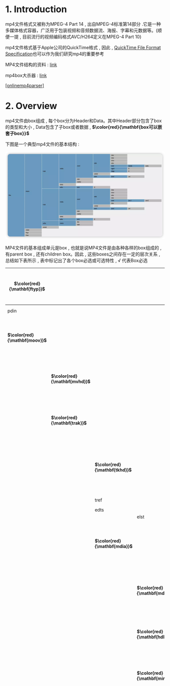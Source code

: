 # 1. Introduction

mp4⽂件格式⼜被称为MPEG-4 Part 14 , 出⾃MPEG-4标准第14部分 .它是⼀种多媒体格式容器，⼴泛⽤于包装视频和⾳频数据流、海报、字幕和元数据等。(顺便⼀提 , ⽬前流⾏的视频编码格式AVC/H264定义在MPEG-4 Part 10)

mp4⽂件格式基于Apple公司的QuickTime格式 , 因此 , [QuickTime File Format Specification](https://developer.apple.com/documentation/quicktime-file-format#//apple_ref/doc/uid/TP40000939-CH202-TPXREF101)也可以作为我们研究mp4的重要参考

MP4⽂件结构的资料 : [link]() 

mp4box⼤杀器 : [link](https://gpac.github.io/mp4box.js/test/filereader.html)

[[onlinemp4parser]](https://www.onlinemp4parser.com/)

# 2. Overview

mp4⽂件由box组成 , 每个box分为Header和Data。其中Header部分包含了box的类型和⼤⼩ , Data包含了⼦box或者数据 , **$\color{red}{\mathbf{box可以嵌套⼦box}}$**

下图是⼀个典型mp4⽂件的基本结构 : 

<img src="./assets/image-20240309203113502.png" alt="image-20240309203113502" />  

MP4⽂件的基本组成单元是box , 也就是说MP4⽂件是由各种各样的box组成的 , 有parent box , 还有children box。因此 , 这些boxes之间存在⼀定的层次关系 , 总结如下表所示 , 表中标记出了各个box必选或可选特性 , √ 代表Box必选

| **$\color{red}{\mathbf{ftyp}}$** |                                  |                                  |                                  |                                  |                                      | √    | $\color{red}{\mathbf{file\ type and\ compatibility}}$<br />$\color{red}{\mathbf{⽂件类型和兼容性}}$ |
| -------------------------------- | -------------------------------- | -------------------------------- | -------------------------------- | -------------------------------- | ------------------------------------ | ---- | :----------------------------------------------------------- |
| pdin                             |                                  |                                  |                                  |                                  |                                      |      | progressive download information                             |
| **$\color{red}{\mathbf{moov}}$** |                                  |                                  |                                  |                                  |                                      | √    | $\color{red}{\mathbf{container\ for\ all\ the\ metadata}}$<br/>$\color{red}{\mathbf{所有元数据的容器}}$ |
|                                  | **$\color{red}{\mathbf{mvhd}}$** |                                  |                                  |                                  |                                      | √    | $\color{red}{\mathbf{movie\ header,\ overall\ declarations}}$<br/>$\color{red}{\mathbf{电影头\ ,\ 整体声明}}$ |
|                                  | **$\color{red}{\mathbf{trak}}$** |                                  |                                  |                                  |                                      | √    | $\color{red}{\mathbf{container\ for\ an\ individual\ track\ or\ stream}}$<br/>$\color{red}{\mathbf{单个轨或流的容器}}$ |
|                                  |                                  | **$\color{red}{\mathbf{tkhd}}$** |                                  |                                  |                                      | √    | $\color{red}{\mathbf{track\ header,\ overall\ information\ about\ the track}}$<br />$\color{red}{\mathbf{轨的头部\ ,\ 关于该轨的概括信息\ ,\ ⽐如视频宽⾼}}$ |
|                                  |                                  | tref                             |                                  |                                  |                                      | √    | track reference container                                    |
|                                  |                                  | edts                             |                                  |                                  |                                      | √    | edit list container                                          |
|                                  |                                  |                                  | elst                             |                                  |                                      | √    | an edit list                                                 |
|                                  |                                  | **$\color{red}{\mathbf{mdia}}$** |                                  |                                  |                                      | √    | $\color{red}{\mathbf{container\ for\ the\ media\ information\ in\ a\ track}}$<br/>$\color{red}{\mathbf{轨媒体信息的容器}}$ |
|                                  |                                  |                                  | **$\color{red}{\mathbf{mdhd}}$** |                                  |                                      | √    | **$\color{red}{\mathbf{media\ header,\ overall\ information\ about\ the\ media}}$**<br/>$\color{red}{\mathbf{媒体头\ ,\ 关于媒体的总体信息}}$ |
|                                  |                                  |                                  | **$\color{red}{\mathbf{hdlr}}$** |                                  |                                      | √    | $\color{red}{\mathbf{handler,\ declares\ the\ media\ (handler)\ type}}$<br />$\color{red}{\mathbf{媒体的播放过程信息}}$ |
|                                  |                                  |                                  | **$\color{red}{\mathbf{minf}}$** |                                  |                                      | √    | $\color{red}{\mathbf{media\ information\ container}}$<br/>$\color{red}{\mathbf{媒体信息容器}}$ |
|                                  |                                  |                                  |                                  | vmhd                             |                                      |      | video media header, overall information<br/>(video track only) |
|                                  |                                  |                                  |                                  | smhd                             |                                      |      | sound media header, overall information<br/>(sound track only) |
|                                  |                                  |                                  |                                  | hmhd                             |                                      |      | hint media header, overall information<br/>(hint track only) |
|                                  |                                  |                                  |                                  | nmhd                             |                                      |      | Null media header, overall information<br/>(some tracks only) |
|                                  |                                  |                                  |                                  | **$\color{red}{\mathbf{dinf}}$** |                                      | √    | $\color{red}{\mathbf{data\ information\ box,\ container}}$<br/>$\color{red}{\mathbf{数据信息box\ ,\ 容器}}$ |
|                                  |                                  |                                  |                                  |                                  | **$\color{red}{\mathbf{dref}}$**     | √    | $\color{red}{\mathbf{data\ reference\ box,\ declares\ source(s)\ of\ media\ data\ in\ track}}$<br/>$\color{red}{\mathbf{如何定位媒体信息}}$ |
|                                  |                                  |                                  |                                  | **$\color{red}{\mathbf{stbl}}$** |                                      | √    | $\color{red}{\mathbf{sample\ table\ box,\ container\ for\ the\ time\ /\ space\ map}}$<br/>$\color{red}{\mathbf{包含了track中的sample的所有时间和位置信息\ ,\ 以及sample的编解码等信息。}}$<br />$\color{red}{\mathbf{利⽤这个表可以解析sample的时序、类型、⼤⼩以及在各⾃存储容器中的位置}}$ |
|                                  |                                  |                                  |                                  |                                  | **$\color{red}{\mathbf{stsd}}$**     | √    | $\color{red}{\mathbf{sample\ descriptions\ (codec\ types\ ,\ initialization\ etc.)}}$<br/>$\color{red}{\mathbf{如果是视频\ ,\ 包含:\ 编码类型、宽⾼、长度等信息;}}$<br/>$\color{red}{\mathbf{如果是⾳频\ ,\ 包含:\ 声道、采样率等信息}}$ |
|                                  |                                  |                                  |                                  |                                  | **$\color{red}{\mathbf{stts}}$**     | √    | **$\color{red}{\mathbf{(decoding)\ time-to-sample}}$**<br/>**$\color{red}{\mathbf{描述了sample时序的映射⽅法 , 我们可以通过它找到任何时间的sample}}$** |
|                                  |                                  |                                  |                                  |                                  | ctts                                 |      | (composition) time to sample                                 |
|                                  |                                  |                                  |                                  |                                  | **$\color{red}{\mathbf{stsc}}$**     | √    | $\color{red}{\mathbf{sample-to-chunk,\ partial\ data-offset\ information}}$<br/>$\color{red}{\mathbf{⽤chunk组织sample可以⽅便优化数据获取 , }}$<br/>$\color{red}{\mathbf{⼀个chunk包含⼀个或多个sample}}$ |
|                                  |                                  |                                  |                                  |                                  | **$\color{SkyBlue}{\mathbf{stsz}}$** |      | **$\color{SkyBlue}{\mathbf{sample\ sizes\ (framing)}}$**<br/>**$\color{SkyBlue}{\mathbf{每个sample的⼤⼩}}$**<br/>$\color{SkyBlue}{\mathbf{虽然这⾥没有打勾 , 但对于mp4还是⾮常必要的}}$ |
|                                  |                                  |                                  |                                  |                                  | stz2                                 |      | compact sample sizes (framing)                               |
|                                  |                                  |                                  |                                  |                                  | **$\color{red}{\mathbf{stco}}$**     | √    | $\color{red}{\mathbf{chunk\ offset\ partial\ data-offset\ information}}$<br/>$\color{red}{\mathbf{定义了每个chunk在媒体流中的偏移位置}}$ |
|                                  |                                  |                                  |                                  |                                  | co6                                  |      | 64-bit chunk offset                                          |
|                                  |                                  |                                  |                                  |                                  | 4                                    |      |                                                              |
|                                  |                                  |                                  |                                  |                                  | **$\color{SkyBlue}{\mathbf{stss}}$** |      | $\color{SkyBlue}{\mathbf{sync\ sample\ table\ (random\ access points)}}$<br/>$\color{SkyBlue}{\mathbf{⽤于确定media中的关键帧}}$ |
|                                  |                                  |                                  |                                  |                                  | stsh                                 |      | shadow sync sample table                                     |
|                                  |                                  |                                  |                                  |                                  | padb                                 |      | sample padding bits                                          |
|                                  |                                  |                                  |                                  |                                  | stdp                                 |      | sample degradation priority                                  |
|                                  |                                  |                                  |                                  |                                  | sdtp                                 |      | independent and disposable samples                           |
|                                  |                                  |                                  |                                  |                                  | sbgp                                 |      | sample-to-group                                              |
|                                  |                                  |                                  |                                  |                                  | sgpd                                 |      | sample group description                                     |
|                                  |                                  |                                  |                                  |                                  | subs                                 |      | sub-sample information                                       |
|                                  | mvex                             |                                  |                                  |                                  |                                      |      | movie extends box                                            |
|                                  |                                  | mehd                             |                                  |                                  |                                      |      | movie extends header box                                     |
|                                  |                                  | trex                             |                                  |                                  |                                      | √    | track extends defaults                                       |
|                                  | ipmc                             |                                  |                                  |                                  |                                      |      | IPMP Control Box                                             |
| moof                             |                                  |                                  |                                  |                                  |                                      |      | movie fragment                                               |
|                                  | mfhd                             |                                  |                                  |                                  |                                      | √    | movie fragment header                                        |
|                                  | traf                             |                                  |                                  |                                  |                                      |      | track fragment                                               |
|                                  |                                  | tfhd                             |                                  |                                  |                                      | √    | track fragment header                                        |
|                                  |                                  | trun                             |                                  |                                  |                                      |      | track fragment run                                           |
|                                  |                                  | sdtp                             |                                  |                                  |                                      |      | independent and disposable samples                           |
|                                  |                                  | sbgp                             |                                  |                                  |                                      |      | sample-to-group                                              |
|                                  |                                  | subs                             |                                  |                                  |                                      |      | sub-sample information                                       |
| mfra                             |                                  |                                  |                                  |                                  |                                      |      | movie fragment random access                                 |
|                                  | tfra                             |                                  |                                  |                                  |                                      |      | track fragment random access                                 |
|                                  | mfro                             |                                  |                                  |                                  |                                      | √    | movie fragment random access offset                          |
| mdat                             |                                  |                                  |                                  |                                  |                                      |      | media data container                                         |
| free                             |                                  |                                  |                                  |                                  |                                      |      | free space                                                   |
| skip                             |                                  |                                  |                                  |                                  |                                      |      | free space                                                   |
|                                  | udta                             |                                  |                                  |                                  |                                      |      | user-data                                                    |
|                                  |                                  | cprt                             |                                  |                                  |                                      |      | copyright etc                                                |
| meta                             |                                  |                                  |                                  |                                  |                                      |      | metadata                                                     |
|                                  | hdlr                             |                                  |                                  |                                  |                                      | √    | handler, declares the metadata (handler) type                |
|                                  | dinf                             |                                  |                                  |                                  |                                      |      | data information box, container                              |
|                                  |                                  | dref                             |                                  |                                  |                                      |      | data reference box, declares source(s) of metadata items     |
|                                  | ipmc                             |                                  |                                  |                                  |                                      |      | IPMP Control Box                                             |
|                                  | iloc                             |                                  |                                  |                                  |                                      |      | item location                                                |
|                                  | ipro                             |                                  |                                  |                                  |                                      |      | item protection                                              |
|                                  |                                  | sinf                             |                                  |                                  |                                      |      | protection scheme information box                            |
|                                  |                                  |                                  | frma                             |                                  |                                      |      | original format box                                          |
|                                  |                                  |                                  | imif                             |                                  |                                      |      | IPMP Information box                                         |
|                                  |                                  |                                  | schm                             |                                  |                                      |      | scheme type box                                              |
|                                  |                                  |                                  | schi                             |                                  |                                      |      | scheme information box                                       |
|                                  | iinf                             |                                  |                                  |                                  |                                      |      | item information                                             |
|                                  | xml                              |                                  |                                  |                                  |                                      |      | XML container                                                |
|                                  | bxml                             |                                  |                                  |                                  |                                      |      | binary XML container                                         |
|                                  | pitm                             |                                  |                                  |                                  |                                      |      | primary item reference                                       |
|                                  | fiin                             |                                  |                                  |                                  |                                      |      | file delivery item information                               |
|                                  |                                  | paen                             |                                  |                                  |                                      |      | partition entry                                              |
|                                  |                                  |                                  | fpar                             |                                  |                                      |      | file partition                                               |
|                                  |                                  |                                  | fecr                             |                                  |                                      |      | FEC reservoir                                                |
|                                  |                                  | segr                             |                                  |                                  |                                      |      | file delivery session group                                  |
|                                  |                                  | gitn                             |                                  |                                  |                                      |      | group id to name                                             |
|                                  |                                  | tsel                             |                                  |                                  |                                      |      | track selection                                              |
| meco                             |                                  |                                  |                                  |                                  |                                      |      | additional metadata container                                |
|                                  | mere                             |                                  |                                  |                                  |                                      |      | metabox relation                                             |

本⽂使⽤mediainfo和mp4box进⾏分析

图中看到mp4⽂件由⼏个主要组成部分 , 下⾯以📎 2_audio_track_5s.mp4⽂件为分析案例

## 2.1 ftyp

File Type Box , ⼀般在⽂件的开始位置 , 描述的⽂件的版本、兼容协议等

ftyp内容

> ```tex
> 000000 File Type (32 bytes)
> 000000  Header (8 bytes)
> 000000   Size:                                 32 (0x00000020)
> 000004   Name:                                 ftyp
> 000008  MajorBrand:                            isom
> 00000C  MajorBrandVersion:                     512 (0x00000200)
> 000010  CompatibleBrand:                       isom
> 000014  CompatibleBrand:                       iso2
> 000018  CompatibleBrand:                       avc1
> 00001C  CompatibleBrand:                       mp41
> ```

## 2.2 moov

Movie Box , 包含本⽂件中所有媒体数据的宏观描述信息以及每路媒体轨道的具体信息。⼀般位于放在⽂件末尾 , 但如果为了⽀持http边下载边播放则需要将moov提前。注意 , $\color{red}{\mathbf{当改变moov位置时,内部⼀些值需要重新计算}}$​

moov内容

> ```tex
> 14B2CE File header (10341 bytes)
> 14B2CE  Header (8 bytes)
> 14B2CE   Size:                                 10341 (0x00002865)
> 14B2D2   Name:                                 moov
> ```

moov里面的box才是我们主要分析的box  

<img src="assets/image-20240311093535367.png" alt="image-20240311093535367" />  

## 2.3 mdat

Media Data Box , 存放具体的媒体数据

> ```tex
> 000028 Data (1356454 bytes)
> 000028  Header (8 bytes)
> 000028   Size:                                 1356454 (0x0014B2A6)
> 00002C   Name:                                 mdat
> 000030  Data:                                  (1356446 bytes)
> ```

# 3. Moov Insider

mp4的媒体数据信息主要存放在Moov Box中 , 是我们需要分析的重点。moov的主要组成部分如下 : 

## 3.1 mvhd

Movie Header Box , 记录整个媒体⽂件的描述信息 , 如创建时间、修改时间、时间度量标尺、可播放时长等

例如 : 可以获取文件件信息如时长为 Duration: 5016 ms

mvhd内容

> ```tex
> 14B2D6  Movie header (108 bytes)
> 14B2D6   Header (8 bytes)
> 14B2D6    Size:                                108 (0x0000006C)
> 14B2DA    Name:                                mvhd
> 14B2DE   Version:                              0 (0x00)
> 14B2DF   Flags:                                0 (0x000000)
> 14B2E2   Creation time:                        0 (0x00000000) - 
> 14B2E6   Modification time:                    0 (0x00000000) - 
> 14B2EA   Time scale:                           1000 (0x000003E8) - 1000 Hz
> 14B2EE   Duration:                             5016 (0x00001398) - 5016 ms
> 14B2F2   Preferred rate:                       65536 (0x00010000) - 1.000
> 14B2F6   Preferred volume:                     256 (0x0100) - 1.000
> 14B2F8   Reserved:                             (10 bytes)
> 14B302   Matrix structure (36 bytes)
> 14B302    a (width scale):                     1.000
> 14B306    b (width rotate):                    0.000
> 14B30A    u (width angle):                     0.000
> 14B30E    c (height rotate):                   0.000
> 14B312    d (height scale):                    1.000
> 14B316    v (height angle):                    0.000
> 14B31A    x (position left):                   0.000
> 14B31E    y (position top):                    0.000
> 14B322    w (divider):                         1.000
> 14B326   Preview time:                         0 (0x00000000)
> 14B32A   Preview duration:                     0 (0x00000000)
> 14B32E   Poster time:                          0 (0x00000000)
> 14B332   Selection time:                       0 (0x00000000)
> 14B336   Selection duration:                   0 (0x00000000)
> 14B33A   Current time:                         0 (0x00000000)
> 14B33E   Next track ID:                        4 (0x00000004)
> ```

<img src="assets/image-20240311095951225.png" alt="image-20240311095951225" /> 

## 3.2 udta

User Data Box , 自定义数据

> ```tex
> 14DAD1  User Data (98 bytes)
> 14DAD1   Header (8 bytes)
> 14DAD1    Size:                                98 (0x00000062)
> 14DAD5    Name:                                udta
> ```

## 3.3 track

Track Box , 记录媒体流信息 , 文件中可以存在 **$\color{red}{\mathbf{⼀个或多个track}}$** , 它们之间是相互独立的  

<img src="assets/image-20240311101500562.png" alt="image-20240311101500562" /> 

本次的示例文件里面有3个track

每个track包含以下几个组成部分 : 

### 3.3.1 tkhd

Track Header Box , 包含关于媒体流的头信息。下图示例中 , 可以看到流信息如视频流宽度(width)1920 , 高度(height)800

1. 视频tkhd内容

> ```tex
> 14CEA6   Track Header - 3 (0x3) - 4875 (0x130B) ms (92 bytes)
> 14CEA6    Header (8 bytes)
> 14CEA6     Size:                               92 (0x0000005C)
> 14CEAA     Name:                               tkhd
> 14CEAE    Version:                             0 (0x00)
> 14CEAF    Flags:                               3 (0x000003)
> 14CEB2    Track Enabled:                       Yes
> 14CEB2    Track in Movie:                      Yes
> 14CEB2    Track in Preview:                    No
> 14CEB2    Track in Poster:                     No
> 14CEB2    Creation time:                       0 (0x00000000) - 
> 14CEB6    Modification time:                   0 (0x00000000) - 
> 14CEBA    Track ID:                            3 (0x00000003)
> 14CEBE    Reserved:                            0 (0x00000000)
> 14CEC2    Duration:                            4875 (0x0000130B) - 4875 (0x130B) ms
> 14CEC6    Reserved:                            0 (0x00000000)
> 14CECA    Reserved:                            0 (0x00000000)
> 14CECE    Layer:                               0 (0x0000)
> 14CED0    Alternate group:                     2 (0x0002)
> 14CED2    Volume:                              0 (0x0000) - 0.000
> 14CED4    Reserved:                            0 (0x0000)
> 14CED6    Matrix structure (36 bytes)
> 14CED6     a (width scale):                    1.000
> 14CEDA     b (width rotate):                   0.000
> 14CEDE     u (width angle):                    0.000
> 14CEE2     c (height rotate):                  0.000
> 14CEE6     d (height scale):                   1.000
> 14CEEA     v (height angle):                   0.000
> 14CEEE     x (position left):                  0.000
> 14CEF2     y (position top):                   0.000
> 14CEF6     w (divider):                        1.000
> 14CEFA    Track width:                         1920.000
> 14CEFE    Track height:                        800.000
> ```

<img src="assets/image-20240311110856586.png" alt="image-20240311110856586" /> 

2. 音频的tkhd , 则比如 duration、volume

> ```tex
> 14B34A   Track Header - 1 (0x1) - 5016 (0x1398) ms (92 bytes)
> 14B34A    Header (8 bytes)
> 14B34A     Size:                               92 (0x0000005C)
> 14B34E     Name:                               tkhd
> 14B352    Version:                             0 (0x00)
> 14B353    Flags:                               3 (0x000003)
> 14B356    Track Enabled:                       Yes
> 14B356    Track in Movie:                      Yes
> 14B356    Track in Preview:                    No
> 14B356    Track in Poster:                     No
> 14B356    Creation time:                       0 (0x00000000) - 
> 14B35A    Modification time:                   0 (0x00000000) - 
> 14B35E    Track ID:                            1 (0x00000001)
> 14B362    Reserved:                            0 (0x00000000)
> 14B366    Duration:                            5016 (0x00001398) - 5016 (0x1398) ms
> 14B36A    Reserved:                            0 (0x00000000)
> 14B36E    Reserved:                            0 (0x00000000)
> 14B372    Layer:                               0 (0x0000)
> 14B374    Alternate group:                     0 (0x0000)
> 14B376    Volume:                              256 (0x0100) - 1.000
> 14B378    Reserved:                            0 (0x0000)
> 14B37A    Matrix structure (36 bytes)
> 14B37A     a (width scale):                    1.000
> 14B37E     b (width rotate):                   0.000
> 14B382     u (width angle):                    0.000
> 14B386     c (height rotate):                  0.000
> 14B38A     d (height scale):                   1.000
> 14B38E     v (height angle):                   0.000
> 14B392     x (position left):                  0.000
> 14B396     y (position top):                   0.000
> 14B39A     w (divider):                        1.000
> 14B39E    Track width:                         0.000
> 14B3A2    Track height:                        0.000
> ```

<img src="assets/image-20240311111015163.png" alt="image-20240311111015163" /> 

### 3.3.2 mdia

Media Box , 这是⼀个包含track媒体数据信息的 container box , 子 box包括 : 

1. mdhd : Media Header Box , 存放视频流创建时间 , 长度等信息
2. hdlr : Handler Reference Box , 媒体的播放过程信息
3. minf : Media Information Box , 解释track媒体数据的handler-specific信息

minf 同样是个container box , 其内部需要关注的内容是stbl , 这也是moov中最复杂的部分。stbl包含了媒体流每⼀个sample在文件件中的offset , pts , duration等信息。想要播放⼀个mp4文件 , 必须根据stbl正确找到每个sample并送给解码器

mdia内容

> ```tex
> 14B3CA   Media (3184 bytes)
> 14B3CA    Header (8 bytes)
> 14B3CA     Size:                               3184 (0x00000C70)
> 14B3CE     Name:                               mdia
> ```

<img src="assets/image-20240311104906794.png" alt="image-20240311104906794" /> 

#### 3.3.2.1 mdhd 

Media Header Box , 存放视频流创建时间 , 长度等信息

视频的mdhd , Time scale , Duration等信息  

1. 视频mdhd内容

> ```tex
> 14CF3A    Media Header (32 bytes)
> 14CF3A     Header (8 bytes)
> 14CF3A      Size:                              32 (0x00000020)
> 14CF3E      Name:                              mdhd
> 14CF42     Version:                            0 (0x00)
> 14CF43     Flags:                              0 (0x000000)
> 14CF46     Creation time:                      0 (0x00000000) - 
> 14CF4A     Modification time:                  0 (0x00000000) - 
> 14CF4E     Time scale:                         90000 (0x00015F90)
> 14CF52     Duration:                           438750 (0x0006B1DE) - 4875 (0x130B) ms
> 14CF56     Language:                           21956 (0x55C4) - und
> 14CF58     Quality:                            0 (0x0000)
> ```

<img src="assets/image-20240311112415602.png" alt="image-20240311112415602" /> 

音频的mdhd , 也类似视频mdhd的信息 , 但要注意 **$\color{red}{\mathbf{Time\ scale}}$** , 我们在计算时间戳的时候都要使用该 **$\color{red}{\mathbf{Time\ scale\ ,\ 对应我们流里面的AVStream->time\\\_base}}$**

2. 音频mdhdn内容

> ```tex
> 14B3D2    Media Header (32 bytes)
> 14B3D2     Header (8 bytes)
> 14B3D2      Size:                              32 (0x00000020)
> 14B3D6      Name:                              mdhd
> 14B3DA     Version:                            0 (0x00)
> 14B3DB     Flags:                              0 (0x000000)
> 14B3DE     Creation time:                      0 (0x00000000) - 
> 14B3E2     Modification time:                  0 (0x00000000) - 
> 14B3E6     Time scale:                         44100 (0x0000AC44)
> 14B3EA     Duration:                           221184 (0x00036000) - 5015 (0x1397) ms
> 14B3EE     Language:                           21956 (0x55C4) - und
> 14B3F0     Quality:                            0 (0x0000)
> ```

<img src="assets/image-20240311112517657.png" alt="image-20240311112517657" /> 

#### 3.3.2.2 hdlr

Handler Reference Box , 媒体的播放过程信息

视频的hdlr , 重点 **$\color{red}{\mathbf{Component\ subtype\ :\ vide}}$**

> ```tex
> 14CF5A    Handler Reference (45 bytes)
> 14CF5A     Header (8 bytes)
> 14CF5A      Size:                              45 (0x0000002D)
> 14CF5E      Name:                              hdlr
> 14CF62     Version:                            0 (0x00)
> 14CF63     Flags:                              0 (0x000000)
> 14CF66     Component type:                     
> 14CF6A     Component subtype:                  vide
> 14CF6E     Component manufacturer:             
> 14CF72     Component flags:                    0 (0x00000000)
> 14CF76     Component flags mask:               0 (0x00000000)
> 14CF7A     Component name:                     VideoHandler
> ```

<img src="assets/image-20240311140100238.png" alt="image-20240311140100238" /> 

音频的hdlr ,   **$\color{red}{\mathbf{Component\ subtype\ :\ soun}}$**

如果我们多个音轨的时候 , Component name : 粤语

> ```tex
> 14B3F2    Handler Reference (39 bytes)
> 14B3F2     Header (8 bytes)
> 14B3F2      Size:                              39 (0x00000027)
> 14B3F6      Name:                              hdlr
> 14B3FA     Version:                            0 (0x00)
> 14B3FB     Flags:                              0 (0x000000)
> 14B3FE     Component type:                     
> 14B402     Component subtype:                  soun
> 14B406     Component manufacturer:             
> 14B40A     Component flags:                    0 (0x00000000)
> 14B40E     Component flags mask:               0 (0x00000000)
> 14B412     Component name:                     粤语
> ```

<img src="assets/image-20240311140619611.png" alt="image-20240311140619611" /> 

Component name : 国语

> ```tex
> 14C0EA    Handler Reference (39 bytes)
> 14C0EA     Header (8 bytes)
> 14C0EA      Size:                              39 (0x00000027)
> 14C0EE      Name:                              hdlr
> 14C0F2     Version:                            0 (0x00)
> 14C0F3     Flags:                              0 (0x000000)
> 14C0F6     Component type:                     
> 14C0FA     Component subtype:                  soun
> 14C0FE     Component manufacturer:             
> 14C102     Component flags:                    0 (0x00000000)
> 14C106     Component flags mask:               0 (0x00000000)
> 14C10A     Component name:                     国语
> ```

<img src="assets/image-20240311140648462.png" alt="image-20240311140648462" /> 

#### 3.3.2.3 minf

minf : Media Information Box , 解释track媒体数据的handler-specific信息。minf同样是个container box , 其内部需要关注的内容是stbl , 这也是moov中最复杂的部分。

stbl包含了媒体流每⼀个sample在文件中的offset , pts , duration等信息。想要播放⼀个mp4⽂件 , 必须根据stbl正确找到每个sample并送给解码器

而且需要注意的是 , minf⾥⾯的子容器 , 音频和视频轨是有区别的 , 比如视频轨 : **$\color{red}{\mathbf{vmhd}}$** , 音频轨则为 : **$\color{red}{\mathbf{smhd}}$**  

1. vmhd

> ```tex
> 14CF8F     Video Media Header (20 bytes)
> 14CF8F      Header (8 bytes)
> 14CF8F       Size:                             20 (0x00000014)
> 14CF93       Name:                             vmhd
> 14CF97      Version:                           0 (0x00)
> 14CF98      Flags:                             1 (0x000001)
> 14CF9B      Graphic mode:                      0 (0x0000)
> 14CF9D      Graphic mode color R:              0 (0x0000)
> 14CF9F      Graphic mode color G:              0 (0x0000)
> 14CFA1      Graphic mode color B:              0 (0x0000)
> ```

<img src="assets/image-20240311140912380.png" alt="image-20240311140912380" /> 

2. smhd

> ```tex
> 14B421     Sound Media Header (16 bytes)
> 14B421      Header (8 bytes)
> 14B421       Size:                             16 (0x00000010)
> 14B425       Name:                             smhd
> 14B429      Version:                           0 (0x00)
> 14B42A      Flags:                             0 (0x000000)
> 14B42D      Audio balance:                     0 (0x0000)
> 14B42F      Reserved:                          0 (0x0000)
> ```

<img src="assets/image-20240311140932150.png" alt="image-20240311140932150" /> 

# 4. Stbl Insider

Sample Table Box , 上⽂提到mdia中最主要的部分是存放⽂件中每个sample信息的stbl。在解析stbl前 , 我们需要区分chunk和sample这两个概念。
在mp4⽂件中 , sample是⼀个媒体流的基本单元 , 例如视频流的⼀个sample代表实际的nal数据。**$\color{red}{\mathbf{chunk\ 是数据存储的基本单位}}$​** , 它是一系列sample数据的集合 , 一个chunk中可以包含⼀个或多的sample

> ```tex
> "stbl"包含了关于track中sample所有时间和位置的信息,以及sample的编解码等信息,利用这个表,可以解释sample的时序、类型、大小以及在各自存储容器中的位置。
> "stbl"是一个container box,其子box包括:
> sample description box(stsd)
> time to sample box(stts)
> sample size box(stsz或stz2)、
> sample to chunk box(stsc)、
> chunk offset box(stco或co64)、
> composition time to sample box(ctts)、
> sync sample box(stss)等
> "stsd"必不可少,且至少包含一个条目,该box包含了data reference box进行sample数据检索的信息。没有“stsd”就无法计算media sample的存储位置。"stsd"包含了编码的信息,其存储的信息随媒体类型不同而不同
> ```

<img src="assets/image-20240311145050516.png" alt="image-20240311145050516" style="zoom:150%;" /> 

⼀个chunk包含⼀个或多个sample

stbl⽤来描述每个sample的信息，包含以下几个主要的子box : 

## 4.1 stsd

Sample Description Box , 存放解码必须的描述信息

> ```tex
> box header和version字段后会有一个entry count字段,根据entry的个数,每个entry会有type信息,如"vide"、"sund"等,根据type不同sample description会提供不同的信息,例如对于video track,会有“VisualSampleEntry”类型信息,对于audio track会有"AudioSampleEntry"类型信息。
> 视频的编码类型、宽高、长度,音频的声道、采样等信息都会出现在这个box中
> ```

对于h264的视频流 , 其具体类型为 avc1 , extensions中其中存放有sps , pps等解码必要信息

1. 视频stsd内容

> ```tex
> 14CFCF      Sample Description (174 bytes)
> 14CFCF       Header (8 bytes)
> 14CFCF        Size:                            174 (0x000000AE)
> 14CFD3        Name:                            stsd
> 14CFD7       Version:                          0 (0x00)
> 14CFD8       Flags:                            0 (0x000000)
> 14CFDB       Count:                            1 (0x00000001)
> ```

<img src="assets/image-20240311152434467.png" alt="image-20240311152434467" /> 

里面包含了avc1，avc1里面⼜包含了avcC和pasp  

<img src="assets/image-20240311152128041.png" alt="image-20240311152128041" /> 

* avc1 : 包含了视频Width、Height

> ```tex
> 14CFDF       Video (158 bytes)
> 14CFDF        Header (8 bytes)
> 14CFDF         Size:                           158 (0x0000009E)
> 14CFE3         Name:                           avc1
> 14CFE7        Reserved:                        0 (0x0000000000000000)
> 14CFED        Data reference index:            1 (0x0001)
> 14CFEF        Version:                         0 (0x0000)
> 14CFF1        Revision level:                  0 (0x0000)
> 14CFF3        Vendor:                          
> 14CFF7        Temporal quality:                0 (0x00000000)
> 14CFFB        Spatial quality:                 0 (0x00000000)
> 14CFFF        Width:                           1920 (0x0780)
> 14D001        Height:                          800 (0x0320)
> 14D003        Horizontal resolution:           4718592 (0x00480000)
> 14D007        Vertical resolution:             4718592 (0x00480000)
> 14D00B        Data size:                       0 (0x00000000)
> 14D00F        Frame count:                     1 (0x0001)
> 14D011        Compressor name size:            0 (0x00)
> 14D012        Padding:                         (31 bytes)
> 14D031        Depth:                           24 (0x0018)
> 14D033        Color table ID:                  65535 (0xFFFF)
> ```

<img src="assets/image-20240311160102067.png" alt="image-20240311160102067" /> 

* avcC : 包含了视频编码器相关的信息 , 包括sps、pps等信息 

> ```tex
> 14D035        AVC decode (56 bytes)
> 14D035         Header (8 bytes)
> 14D035          Size:                          56 (0x00000038)
> 14D039          Name:                          avcC
> 14D03D         Version:                        1 (0x01)
> 14D03E         Specific (47 bytes)
> 14D03E          AVCProfileIndication:          100 (0x64)
> 14D03F          profile_compatibility:         0 (0x00)
> 14D040          AVCLevelIndication:            40 (0x28)
> 14D041          reserved:                      63 (0x3F) - (6bits)
> 14D041          lengthSizeMinusOne:            3 (0x3) - (2 bits)
> 14D042          reserved:                      7 (0x7) - (3 bits)
> 14D042          numOfSequenceParameterSets:    1 (0x01) - (5 bits)
> 14D043          seq_parameter_set (30 bytes)
> 14D043           sequenceParameterSetLength:   28 (0x001C)
> 14D045           nal_ref_idc:                  3 (0x3) - (2 bits)
> 14D045           nal_unit_type:                7 (0x7) - (5 bits)
> 14D046           profile_idc:                  100 (0x64)
> 14D047           constraint_sett_flags:        0 (0x00)
> 14D048           constraint_sett0_flag:        No
> 14D048           constraint_sett1_flag:        No
> 14D048           constraint_sett2_flag:        No
> 14D048           constraint_sett3_flag:        No
> 14D048           constraint_sett4_flag:        No
> 14D048           constraint_sett5_flag:        No
> 14D048           constraint_sett6_flag:        No
> 14D048           constraint_sett7_flag:        No
> 14D048           level_idc:                    40 (0x28)
> 14D049           seq_parameter_set_id:         0 (0x0)
> 14D049           high profile specific (1 bytes)
> 14D049            chroma_format_idc:           1 (0x1) - 4:2:0
> 14D049            bit_depth_luma_minus8:       0 (0x0)
> 14D049            bit_depth_chroma_minus8:     0 (0x0)
> 14D049            qpprime_y_zero_transform_bypass_flag: No
> 14D049            seq_scaling_matrix_present_flag: No
> 14D04A           log2_max_frame_num_minus4:    0 (0x0)
> 14D04A           pic_order_cnt_type:           0 (0x0)
> 14D04A           log2_max_pic_order_cnt_lsb_minus4: 2 (0x2)
> 14D04A           max_num_ref_frames:           3 (0x3)
> 14D04B           gaps_in_frame_num_value_allowed_flag: No
> 14D04B           pic_width_in_mbs_minus1:      119 (0x077)
> 14D04D           pic_height_in_map_units_minus1: 49 (0x031)
> 14D04E           frame_mbs_only_flag:          Yes
> 14D04E           direct_8x8_inference_flag:    Yes
> 14D04E           frame_cropping_flag:          No
> 14D04E           vui_parameters_present_flag (17 bytes)
> 14D04E            vui_parameters_present_flag: Yes
> 14D04E            aspect_ratio_info_present_flag (2 bytes)
> 14D04E             aspect_ratio_info_present_flag: Yes
> 14D04F             aspect_ratio_idc:           1 (0x01) - (8 bits) - 1.000
> 14D050            overscan_info_present_flag:  No
> 14D050            video_signal_type_present_flag (3 bytes)
> 14D050             video_signal_type_present_flag: Yes
> 14D050             video_format:               5 (0x5) - (3 bits) - 
> 14D050             video_full_range_flag:      0 (0x0) - (1 bits) - Limited
> 14D050             colour_description_present_flag (3 bytes)
> 14D050              colour_description_present_flag: Yes
> 14D050              colour_primaries:          1 (0x01) - (8 bits) - BT.709
> 14D051              transfer_characteristics:  1 (0x01) - (8 bits) - BT.709
> 14D052              matrix_coefficients:       1 (0x01) - (8 bits) - BT.709
> 14D053            chroma_loc_info_present_flag: No
> 14D054            timing_info_present_flag (8 bytes)
> 14D054             timing_info_present_flag:   Yes
> 14D054             num_units_in_tick:          1 (0x00000001) - (32 bits)
> 14D058             time_scale:                 48 (0x00000030) - (32 bits)
> 14D05C             fixed_frame_rate_flag:      Yes
> 14D05C            nal_hrd_parameters_present_flag: No
> 14D05C            vcl_hrd_parameters_present_flag: No
> 14D05C            pic_struct_present_flag:     No
> 14D05C            bitstream_restriction_flag (3 bytes)
> 14D05C             bitstream_restriction_flag: Yes
> 14D05C             motion_vectors_over_pic_boundaries_flag: Yes
> 14D05D             max_bytes_per_pic_denom:    0 (0x0)
> 14D05D             max_bits_per_mb_denom:      0 (0x0)
> 14D05D             log2_max_mv_length_horizontal: 11 (0x0B)
> 14D05E             log2_max_mv_length_vertical: 11 (0x0B)
> 14D05F             max_num_reorder_frames:     2 (0x2)
> 14D05F             max_dec_frame_buffering:    4 (0x4)
> 14D061          numOfPictureParameterSets:     1 (0x01)
> 14D062          pic_parameter_set (6 bytes)
> 14D062           pictureParameterSetLength:    5 (0x0005)
> 14D064           nal_ref_idc:                  3 (0x3) - (2 bits)
> 14D064           nal_unit_type:                8 (0x8) - (5 bits)
> 14D065           pic_parameter_set_id:         0 (0x0)
> 14D065           seq_parameter_set_id:         0 (0x0)
> 14D065           entropy_coding_mode_flag:     Yes
> 14D065           bottom_field_pic_order_in_frame_present_flag: No
> 14D065           num_slice_groups_minus1:      0 (0x0)
> 14D065           num_ref_idx_l0_default_active_minus1: 3 (0x3)
> 14D066           num_ref_idx_l1_default_active_minus1: 0 (0x0)
> 14D066           weighted_pred_flag:           No
> 14D066           weighted_bipred_idc:          2 (0x2) - (2 bits)
> 14D066           pic_init_qp_minus26:          0 (0x0)
> 14D067           pic_init_qs_minus26:          0 (0x0)
> 14D067           chroma_qp_index_offset:       0 (0x0)
> 14D067           deblocking_filter_control_present_flag: Yes
> 14D067           constrained_intra_pred_flag:  No
> 14D067           redundant_pic_cnt_present_flag: No
> 14D067           transform_8x8_mode_flag:      Yes
> 14D067           pic_scaling_matrix_present_flag: No
> 14D067           second_chroma_qp_index_offset: 0 (0x0)
> 14D068          -------------------------
> 14D068          ---   AVC, accepted   ---
> 14D068          -------------------------
> 14D069          reserved:                      63 (0x3F) - (6 bits)
> 14D069          chroma_format:                 1 (0x1) - (2 bits)
> 14D06A          reserved:                      31 (0x1F) - (5 bits)
> 14D06A          bit_depth_luma_minus8:         0 (0x0) - (3 bits)
> 14D06B          reserved:                      31 (0x1F) - (5 bits)
> 14D06B          bit_depth_chroma_minus8:       0 (0x0) - (3 bits)
> 14D06C          numOfSequenceParameterSetExt:  0 (0x00)
> 14D06D        Pixel Aspect Ratio (16 bytes)
> 14D06D         Header (8 bytes)
> 14D06D          Size:                          16 (0x00000010)
> 14D071          Name:                          pasp
> 14D075         hSpacing:                       1 (0x00000001)
> 14D079         vSpacing:                       1 (0x00000001)
> ```

<img src="assets/image-20240311160135670.png" alt="image-20240311160135670" /> 

<img src="assets/image-20240311160150234.png" alt="image-20240311160150234" /> 

2. 音频的stsd 

包含了音频相关的信息 , 比如采样率 , 通道数量等

<img src="assets/image-20240311155629542.png" alt="image-20240311155629542" /> 

<img src="assets/image-20240311160530793.png" alt="image-20240311160530793" /> 

<img src="assets/image-20240311160231596.png" alt="image-20240311160231596" /> 

## 4.2 stts

> ```tex
> "stts"存储了sample的duration,描述了sample时序的映射方法,我们通过它可以找到任何时间的sample。“stts”可以包含一个压缩的表来映射时间和sample序号,用其他的表来提供每个sample的长度和指针。表中每个条目提供了在同一个时间偏移量里面连续的sample序号,以及samples的偏移量。递增这些偏移量,就可以建立一个完整的time to sample表
> ```

Time-to-Sample Box , 定义每个sample时长。Time-To-Sample的table entry布局如下 : 

<img src="assets/image-20240311160709507.png" alt="image-20240311160709507" /> 

stts table entry布局  

- sample count : sample个数
- sample duration : sample持续时间  

**$\color{red}{\mathbf{持续时间相同的连续sample可以放到⼀个entry⾥达到节省空间的目的}}$**

这⾥先给出来的是视频的 stts , Number of entries , **$\color{red}{\mathbf{这个参数需要注意并不是sample的个数\ , sample的实际数量需要将每个entry\ 的\ sample\ count\ 进行累加才是真正的sample个数}}$​​** 参考下面的数据为例子 sample total = 1+1+1+2+...+2+1

下面文本示例中 , 第1个sample时间为3720 , 单位用mdhd的time scale进行换算 , 比如视频的(Time scale)是90000 , 此时换算成秒为3720 ÷ 90000 = 0.0413333333333333秒 = 41.3333333333333ms

1. 视频stts内容

> ```tex
> 14D07D      Time to Sample (664 bytes)
> 14D07D       Header (8 bytes)
> 14D07D        Size:                            664 (0x00000298)
> 14D081        Name:                            stts
> 14D085       Version:                          0 (0x00)
> 14D086       Flags:                            0 (0x000000)
> 14D089       Number of entries:                81 (0x00000051)
> 14D08D       Sample Count:                     1 (0x00000001)
> 14D091       Sample Duration:                  3720 (0x00000E88)
> 14D095       Sample Count:                     1 (0x00000001)
> 14D099       Sample Duration:                  3780 (0x00000EC4)
> 14D09D       Sample Count:                     1 (0x00000001)
> 14D0A1       Sample Duration:                  3690 (0x00000E6A)
> 14D0A5       Sample Count:                     2 (0x00000002)
> 14D0A9       Sample Duration:                  3780 (0x00000EC4)
> 14D0AD       Sample Count:                     1 (0x00000001)
> 14D0B1       Sample Duration:                  3690 (0x00000E6A)
> 14D0B5       Sample Count:                     2 (0x00000002)
> 14D0B9       Sample Duration:                  3780 (0x00000EC4)
> 14D0BD       Sample Count:                     1 (0x00000001)
> 14D0C1       Sample Duration:                  3690 (0x00000E6A)
> 14D0C5       Sample Count:                     2 (0x00000002)
> 14D0C9       Sample Duration:                  3780 (0x00000EC4)
> 14D0CD       Sample Count:                     1 (0x00000001)
> 14D0D1       Sample Duration:                  3690 (0x00000E6A)
> 14D0D5       Sample Count:                     2 (0x00000002)
> 14D0D9       Sample Duration:                  3780 (0x00000EC4)
> 14D0DD       Sample Count:                     1 (0x00000001)
> 14D0E1       Sample Duration:                  3690 (0x00000E6A)
> 14D0E5       Sample Count:                     2 (0x00000002)
> 14D0E9       Sample Duration:                  3780 (0x00000EC4)
> 14D0ED       Sample Count:                     1 (0x00000001)
> 14D0F1       Sample Duration:                  3690 (0x00000E6A)
> 14D0F5       Sample Count:                     2 (0x00000002)
> 14D0F9       Sample Duration:                  3780 (0x00000EC4)
> 14D0FD       Sample Count:                     1 (0x00000001)
> 14D101       Sample Duration:                  3690 (0x00000E6A)
> 14D105       Sample Count:                     2 (0x00000002)
> 14D109       Sample Duration:                  3780 (0x00000EC4)
> 14D10D       Sample Count:                     1 (0x00000001)
> 14D111       Sample Duration:                  3690 (0x00000E6A)
> 14D115       Sample Count:                     2 (0x00000002)
> 14D119       Sample Duration:                  3780 (0x00000EC4)
> 14D11D       Sample Count:                     1 (0x00000001)
> 14D121       Sample Duration:                  3690 (0x00000E6A)
> 14D125       Sample Count:                     2 (0x00000002)
> 14D129       Sample Duration:                  3780 (0x00000EC4)
> 14D12D       Sample Count:                     1 (0x00000001)
> 14D131       Sample Duration:                  3690 (0x00000E6A)
> 14D135       Sample Count:                     2 (0x00000002)
> 14D139       Sample Duration:                  3780 (0x00000EC4)
> 14D13D       Sample Count:                     1 (0x00000001)
> 14D141       Sample Duration:                  3690 (0x00000E6A)
> 14D145       Sample Count:                     2 (0x00000002)
> 14D149       Sample Duration:                  3780 (0x00000EC4)
> 14D14D       Sample Count:                     1 (0x00000001)
> 14D151       Sample Duration:                  3690 (0x00000E6A)
> 14D155       Sample Count:                     2 (0x00000002)
> 14D159       Sample Duration:                  3780 (0x00000EC4)
> 14D15D       Sample Count:                     1 (0x00000001)
> 14D161       Sample Duration:                  3690 (0x00000E6A)
> 14D165       Sample Count:                     2 (0x00000002)
> 14D169       Sample Duration:                  3780 (0x00000EC4)
> 14D16D       Sample Count:                     1 (0x00000001)
> 14D171       Sample Duration:                  3690 (0x00000E6A)
> 14D175       Sample Count:                     2 (0x00000002)
> 14D179       Sample Duration:                  3780 (0x00000EC4)
> 14D17D       Sample Count:                     1 (0x00000001)
> 14D181       Sample Duration:                  3690 (0x00000E6A)
> 14D185       Sample Count:                     2 (0x00000002)
> 14D189       Sample Duration:                  3780 (0x00000EC4)
> 14D18D       Sample Count:                     1 (0x00000001)
> 14D191       Sample Duration:                  3690 (0x00000E6A)
> 14D195       Sample Count:                     2 (0x00000002)
> 14D199       Sample Duration:                  3780 (0x00000EC4)
> 14D19D       Sample Count:                     1 (0x00000001)
> 14D1A1       Sample Duration:                  3690 (0x00000E6A)
> 14D1A5       Sample Count:                     1 (0x00000001)
> 14D1A9       Sample Duration:                  3780 (0x00000EC4)
> 14D1AD       Sample Count:                     1 (0x00000001)
> 14D1B1       Sample Duration:                  3750 (0x00000EA6)
> 14D1B5       Sample Count:                     1 (0x00000001)
> 14D1B9       Sample Duration:                  3720 (0x00000E88)
> 14D1BD       Sample Count:                     2 (0x00000002)
> 14D1C1       Sample Duration:                  3780 (0x00000EC4)
> 14D1C5       Sample Count:                     1 (0x00000001)
> 14D1C9       Sample Duration:                  3690 (0x00000E6A)
> 14D1CD       Sample Count:                     2 (0x00000002)
> 14D1D1       Sample Duration:                  3780 (0x00000EC4)
> 14D1D5       Sample Count:                     1 (0x00000001)
> 14D1D9       Sample Duration:                  3690 (0x00000E6A)
> 14D1DD       Sample Count:                     2 (0x00000002)
> 14D1E1       Sample Duration:                  3780 (0x00000EC4)
> 14D1E5       Sample Count:                     1 (0x00000001)
> 14D1E9       Sample Duration:                  3690 (0x00000E6A)
> 14D1ED       Sample Count:                     2 (0x00000002)
> 14D1F1       Sample Duration:                  3780 (0x00000EC4)
> 14D1F5       Sample Count:                     1 (0x00000001)
> 14D1F9       Sample Duration:                  3690 (0x00000E6A)
> 14D1FD       Sample Count:                     2 (0x00000002)
> 14D201       Sample Duration:                  3780 (0x00000EC4)
> 14D205       Sample Count:                     1 (0x00000001)
> 14D209       Sample Duration:                  3690 (0x00000E6A)
> 14D20D       Sample Count:                     2 (0x00000002)
> 14D211       Sample Duration:                  3780 (0x00000EC4)
> 14D215       Sample Count:                     1 (0x00000001)
> 14D219       Sample Duration:                  3690 (0x00000E6A)
> 14D21D       Sample Count:                     2 (0x00000002)
> 14D221       Sample Duration:                  3780 (0x00000EC4)
> 14D225       Sample Count:                     1 (0x00000001)
> 14D229       Sample Duration:                  3690 (0x00000E6A)
> 14D22D       Sample Count:                     2 (0x00000002)
> 14D231       Sample Duration:                  3780 (0x00000EC4)
> 14D235       Sample Count:                     1 (0x00000001)
> 14D239       Sample Duration:                  3690 (0x00000E6A)
> 14D23D       Sample Count:                     2 (0x00000002)
> 14D241       Sample Duration:                  3780 (0x00000EC4)
> 14D245       Sample Count:                     1 (0x00000001)
> 14D249       Sample Duration:                  3690 (0x00000E6A)
> 14D24D       Sample Count:                     2 (0x00000002)
> 14D251       Sample Duration:                  3780 (0x00000EC4)
> 14D255       Sample Count:                     1 (0x00000001)
> 14D259       Sample Duration:                  3690 (0x00000E6A)
> 14D25D       Sample Count:                     2 (0x00000002)
> 14D261       Sample Duration:                  3780 (0x00000EC4)
> 14D265       Sample Count:                     1 (0x00000001)
> 14D269       Sample Duration:                  3690 (0x00000E6A)
> 14D26D       Sample Count:                     2 (0x00000002)
> 14D271       Sample Duration:                  3780 (0x00000EC4)
> 14D275       Sample Count:                     1 (0x00000001)
> 14D279       Sample Duration:                  3690 (0x00000E6A)
> 14D27D       Sample Count:                     2 (0x00000002)
> 14D281       Sample Duration:                  3780 (0x00000EC4)
> 14D285       Sample Count:                     1 (0x00000001)
> 14D289       Sample Duration:                  3690 (0x00000E6A)
> 14D28D       Sample Count:                     2 (0x00000002)
> 14D291       Sample Duration:                  3780 (0x00000EC4)
> 14D295       Sample Count:                     1 (0x00000001)
> 14D299       Sample Duration:                  3690 (0x00000E6A)
> 14D29D       Sample Count:                     2 (0x00000002)
> 14D2A1       Sample Duration:                  3780 (0x00000EC4)
> 14D2A5       Sample Count:                     1 (0x00000001)
> 14D2A9       Sample Duration:                  3690 (0x00000E6A)
> 14D2AD       Sample Count:                     2 (0x00000002)
> 14D2B1       Sample Duration:                  3780 (0x00000EC4)
> 14D2B5       Sample Count:                     1 (0x00000001)
> 14D2B9       Sample Duration:                  3750 (0x00000EA6)
> 14D2BD       Sample Count:                     1 (0x00000001)
> 14D2C1       Sample Duration:                  3720 (0x00000E88)
> 14D2C5       Sample Count:                     1 (0x00000001)
> 14D2C9       Sample Duration:                  3780 (0x00000EC4)
> 14D2CD       Sample Count:                     1 (0x00000001)
> 14D2D1       Sample Duration:                  3690 (0x00000E6A)
> 14D2D5       Sample Count:                     2 (0x00000002)
> 14D2D9       Sample Duration:                  3780 (0x00000EC4)
> 14D2DD       Sample Count:                     1 (0x00000001)
> 14D2E1       Sample Duration:                  3690 (0x00000E6A)
> 14D2E5       Sample Count:                     2 (0x00000002)
> 14D2E9       Sample Duration:                  3780 (0x00000EC4)
> 14D2ED       Sample Count:                     1 (0x00000001)
> 14D2F1       Sample Duration:                  3690 (0x00000E6A)
> 14D2F5       Sample Count:                     2 (0x00000002)
> 14D2F9       Sample Duration:                  3780 (0x00000EC4)
> 14D2FD       Sample Count:                     1 (0x00000001)
> 14D301       Sample Duration:                  3690 (0x00000E6A)
> 14D305       Sample Count:                     2 (0x00000002)
> 14D309       Sample Duration:                  3780 (0x00000EC4)
> 14D30D       Sample Count:                     1 (0x00000001)
> 14D311       Sample Duration:                  3750 (0x00000EA6)
> ```

<img src="assets/image-20240311171430578.png" alt="image-20240311171430578" /> 

2. 音频的stts

只是mdhd的 time scale 的差别 , 之前我们看到⾳频为44100 , 则计算第⼀个sample的时间 1024/44100=0.0232199546485261秒 = 23.2199546485261ms

> ```tex
> 14B4C4      Time to Sample (1048 bytes)
> 14B4C4       Header (8 bytes)
> 14B4C4        Size:                            1048 (0x00000418)
> 14B4C8        Name:                            stts
> 14B4CC       Version:                          0 (0x00)
> 14B4CD       Flags:                            0 (0x000000)
> 14B4D0       Number of entries:                129 (0x00000081)
> 14B4D4       Sample Count:                     1 (0x00000001)
> 14B4D8       Sample Duration:                  1024 (0x00000400)
> 14B4DC       Sample Count:                     1 (0x00000001)
> 14B4E0       Sample Duration:                  1025 (0x00000401)
> 14B4E4       Sample Count:                     2 (0x00000002)
> 14B4E8       Sample Duration:                  1024 (0x00000400)
> 14B4EC       Sample Count:                     1 (0x00000001)
> 14B4F0       Sample Duration:                  1023 (0x000003FF)
> 14B4F4       Sample Count:                     1 (0x00000001)
> 14B4F8       Sample Duration:                  1024 (0x00000400)
> 14B4FC       Sample Count:                     1 (0x00000001)
> 14B500       Sample Duration:                  1025 (0x00000401)
> 14B504       Sample Count:                     1 (0x00000001)
> 14B508       Sample Duration:                  1024 (0x00000400)
> 14B50C       Sample Count:                     1 (0x00000001)
> 14B510       Sample Duration:                  1023 (0x000003FF)
> 14B514       Sample Count:                     2 (0x00000002)
> 14B518       Sample Duration:                  1024 (0x00000400)
> 14B51C       Sample Count:                     1 (0x00000001)
> 14B520       Sample Duration:                  1025 (0x00000401)
> 14B524       Sample Count:                     1 (0x00000001)
> 14B528       Sample Duration:                  1024 (0x00000400)
> 14B52C       Sample Count:                     1 (0x00000001)
> 14B530       Sample Duration:                  1023 (0x000003FF)
> 14B534       Sample Count:                     2 (0x00000002)
> 14B538       Sample Duration:                  1024 (0x00000400)
> 14B53C       Sample Count:                     1 (0x00000001)
> 14B540       Sample Duration:                  1025 (0x00000401)
> 14B544       Sample Count:                     1 (0x00000001)
> 14B548       Sample Duration:                  1024 (0x00000400)
> 14B54C       Sample Count:                     1 (0x00000001)
> 14B550       Sample Duration:                  1023 (0x000003FF)
> 14B554       Sample Count:                     2 (0x00000002)
> 14B558       Sample Duration:                  1024 (0x00000400)
> 14B55C       Sample Count:                     1 (0x00000001)
> 14B560       Sample Duration:                  1025 (0x00000401)
> 14B564       Sample Count:                     1 (0x00000001)
> 14B568       Sample Duration:                  1024 (0x00000400)
> 14B56C       Sample Count:                     1 (0x00000001)
> 14B570       Sample Duration:                  1023 (0x000003FF)
> 14B574       Sample Count:                     1 (0x00000001)
> 14B578       Sample Duration:                  1024 (0x00000400)
> 14B57C       Sample Count:                     1 (0x00000001)
> 14B580       Sample Duration:                  1025 (0x00000401)
> 14B584       Sample Count:                     2 (0x00000002)
> 14B588       Sample Duration:                  1024 (0x00000400)
> 14B58C       Sample Count:                     1 (0x00000001)
> 14B590       Sample Duration:                  1023 (0x000003FF)
> 14B594       Sample Count:                     1 (0x00000001)
> 14B598       Sample Duration:                  1024 (0x00000400)
> 14B59C       Sample Count:                     1 (0x00000001)
> 14B5A0       Sample Duration:                  1025 (0x00000401)
> 14B5A4       Sample Count:                     2 (0x00000002)
> 14B5A8       Sample Duration:                  1024 (0x00000400)
> 14B5AC       Sample Count:                     1 (0x00000001)
> 14B5B0       Sample Duration:                  1023 (0x000003FF)
> 14B5B4       Sample Count:                     1 (0x00000001)
> 14B5B8       Sample Duration:                  1024 (0x00000400)
> 14B5BC       Sample Count:                     1 (0x00000001)
> 14B5C0       Sample Duration:                  1025 (0x00000401)
> 14B5C4       Sample Count:                     2 (0x00000002)
> 14B5C8       Sample Duration:                  1024 (0x00000400)
> 14B5CC       Sample Count:                     1 (0x00000001)
> 14B5D0       Sample Duration:                  1023 (0x000003FF)
> 14B5D4       Sample Count:                     1 (0x00000001)
> 14B5D8       Sample Duration:                  1024 (0x00000400)
> 14B5DC       Sample Count:                     1 (0x00000001)
> 14B5E0       Sample Duration:                  1025 (0x00000401)
> 14B5E4       Sample Count:                     2 (0x00000002)
> 14B5E8       Sample Duration:                  1024 (0x00000400)
> 14B5EC       Sample Count:                     1 (0x00000001)
> 14B5F0       Sample Duration:                  1023 (0x000003FF)
> 14B5F4       Sample Count:                     1 (0x00000001)
> 14B5F8       Sample Duration:                  1024 (0x00000400)
> 14B5FC       Sample Count:                     1 (0x00000001)
> 14B600       Sample Duration:                  1025 (0x00000401)
> 14B604       Sample Count:                     2 (0x00000002)
> 14B608       Sample Duration:                  1024 (0x00000400)
> 14B60C       Sample Count:                     1 (0x00000001)
> 14B610       Sample Duration:                  1023 (0x000003FF)
> 14B614       Sample Count:                     1 (0x00000001)
> 14B618       Sample Duration:                  1024 (0x00000400)
> 14B61C       Sample Count:                     1 (0x00000001)
> 14B620       Sample Duration:                  1025 (0x00000401)
> 14B624       Sample Count:                     2 (0x00000002)
> 14B628       Sample Duration:                  1024 (0x00000400)
> 14B62C       Sample Count:                     1 (0x00000001)
> 14B630       Sample Duration:                  1023 (0x000003FF)
> 14B634       Sample Count:                     1 (0x00000001)
> 14B638       Sample Duration:                  1024 (0x00000400)
> 14B63C       Sample Count:                     1 (0x00000001)
> 14B640       Sample Duration:                  1025 (0x00000401)
> 14B644       Sample Count:                     50 (0x00000032)
> 14B648       Sample Duration:                  1024 (0x00000400)
> 14B64C       Sample Count:                     1 (0x00000001)
> 14B650       Sample Duration:                  1023 (0x000003FF)
> 14B654       Sample Count:                     2 (0x00000002)
> 14B658       Sample Duration:                  1024 (0x00000400)
> 14B65C       Sample Count:                     1 (0x00000001)
> 14B660       Sample Duration:                  1025 (0x00000401)
> 14B664       Sample Count:                     1 (0x00000001)
> 14B668       Sample Duration:                  1024 (0x00000400)
> 14B66C       Sample Count:                     1 (0x00000001)
> 14B670       Sample Duration:                  1023 (0x000003FF)
> 14B674       Sample Count:                     2 (0x00000002)
> 14B678       Sample Duration:                  1024 (0x00000400)
> 14B67C       Sample Count:                     1 (0x00000001)
> 14B680       Sample Duration:                  1025 (0x00000401)
> 14B684       Sample Count:                     1 (0x00000001)
> 14B688       Sample Duration:                  1024 (0x00000400)
> 14B68C       Sample Count:                     1 (0x00000001)
> 14B690       Sample Duration:                  1023 (0x000003FF)
> 14B694       Sample Count:                     2 (0x00000002)
> 14B698       Sample Duration:                  1024 (0x00000400)
> 14B69C       Sample Count:                     1 (0x00000001)
> 14B6A0       Sample Duration:                  1025 (0x00000401)
> 14B6A4       Sample Count:                     1 (0x00000001)
> 14B6A8       Sample Duration:                  1024 (0x00000400)
> 14B6AC       Sample Count:                     1 (0x00000001)
> 14B6B0       Sample Duration:                  1023 (0x000003FF)
> 14B6B4       Sample Count:                     1 (0x00000001)
> 14B6B8       Sample Duration:                  1024 (0x00000400)
> 14B6BC       Sample Count:                     1 (0x00000001)
> 14B6C0       Sample Duration:                  1025 (0x00000401)
> 14B6C4       Sample Count:                     2 (0x00000002)
> 14B6C8       Sample Duration:                  1024 (0x00000400)
> 14B6CC       Sample Count:                     1 (0x00000001)
> 14B6D0       Sample Duration:                  1023 (0x000003FF)
> 14B6D4       Sample Count:                     1 (0x00000001)
> 14B6D8       Sample Duration:                  1024 (0x00000400)
> 14B6DC       Sample Count:                     1 (0x00000001)
> 14B6E0       Sample Duration:                  1025 (0x00000401)
> 14B6E4       Sample Count:                     2 (0x00000002)
> 14B6E8       Sample Duration:                  1024 (0x00000400)
> 14B6EC       Sample Count:                     1 (0x00000001)
> 14B6F0       Sample Duration:                  1023 (0x000003FF)
> 14B6F4       Sample Count:                     1 (0x00000001)
> 14B6F8       Sample Duration:                  1024 (0x00000400)
> 14B6FC       Sample Count:                     1 (0x00000001)
> 14B700       Sample Duration:                  1025 (0x00000401)
> 14B704       Sample Count:                     2 (0x00000002)
> 14B708       Sample Duration:                  1024 (0x00000400)
> 14B70C       Sample Count:                     1 (0x00000001)
> 14B710       Sample Duration:                  1023 (0x000003FF)
> 14B714       Sample Count:                     1 (0x00000001)
> 14B718       Sample Duration:                  1024 (0x00000400)
> 14B71C       Sample Count:                     1 (0x00000001)
> 14B720       Sample Duration:                  1025 (0x00000401)
> 14B724       Sample Count:                     2 (0x00000002)
> 14B728       Sample Duration:                  1024 (0x00000400)
> 14B72C       Sample Count:                     1 (0x00000001)
> 14B730       Sample Duration:                  1023 (0x000003FF)
> 14B734       Sample Count:                     1 (0x00000001)
> 14B738       Sample Duration:                  1024 (0x00000400)
> 14B73C       Sample Count:                     1 (0x00000001)
> 14B740       Sample Duration:                  1025 (0x00000401)
> 14B744       Sample Count:                     2 (0x00000002)
> 14B748       Sample Duration:                  1024 (0x00000400)
> 14B74C       Sample Count:                     1 (0x00000001)
> 14B750       Sample Duration:                  1023 (0x000003FF)
> 14B754       Sample Count:                     1 (0x00000001)
> 14B758       Sample Duration:                  1024 (0x00000400)
> 14B75C       Sample Count:                     1 (0x00000001)
> 14B760       Sample Duration:                  1025 (0x00000401)
> 14B764       Sample Count:                     2 (0x00000002)
> 14B768       Sample Duration:                  1024 (0x00000400)
> 14B76C       Sample Count:                     1 (0x00000001)
> 14B770       Sample Duration:                  1023 (0x000003FF)
> 14B774       Sample Count:                     1 (0x00000001)
> 14B778       Sample Duration:                  1024 (0x00000400)
> 14B77C       Sample Count:                     1 (0x00000001)
> 14B780       Sample Duration:                  1025 (0x00000401)
> 14B784       Sample Count:                     1 (0x00000001)
> 14B788       Sample Duration:                  1024 (0x00000400)
> 14B78C       Sample Count:                     1 (0x00000001)
> 14B790       Sample Duration:                  1023 (0x000003FF)
> 14B794       Sample Count:                     2 (0x00000002)
> 14B798       Sample Duration:                  1024 (0x00000400)
> 14B79C       Sample Count:                     1 (0x00000001)
> 14B7A0       Sample Duration:                  1025 (0x00000401)
> 14B7A4       Sample Count:                     1 (0x00000001)
> 14B7A8       Sample Duration:                  1024 (0x00000400)
> 14B7AC       Sample Count:                     1 (0x00000001)
> 14B7B0       Sample Duration:                  1023 (0x000003FF)
> 14B7B4       Sample Count:                     2 (0x00000002)
> 14B7B8       Sample Duration:                  1024 (0x00000400)
> 14B7BC       Sample Count:                     1 (0x00000001)
> 14B7C0       Sample Duration:                  1025 (0x00000401)
> 14B7C4       Sample Count:                     1 (0x00000001)
> 14B7C8       Sample Duration:                  1024 (0x00000400)
> 14B7CC       Sample Count:                     1 (0x00000001)
> 14B7D0       Sample Duration:                  1023 (0x000003FF)
> 14B7D4       Sample Count:                     2 (0x00000002)
> 14B7D8       Sample Duration:                  1024 (0x00000400)
> 14B7DC       Sample Count:                     1 (0x00000001)
> 14B7E0       Sample Duration:                  1025 (0x00000401)
> 14B7E4       Sample Count:                     1 (0x00000001)
> 14B7E8       Sample Duration:                  1024 (0x00000400)
> 14B7EC       Sample Count:                     1 (0x00000001)
> 14B7F0       Sample Duration:                  1023 (0x000003FF)
> 14B7F4       Sample Count:                     1 (0x00000001)
> 14B7F8       Sample Duration:                  1024 (0x00000400)
> 14B7FC       Sample Count:                     1 (0x00000001)
> 14B800       Sample Duration:                  1025 (0x00000401)
> 14B804       Sample Count:                     2 (0x00000002)
> 14B808       Sample Duration:                  1024 (0x00000400)
> 14B80C       Sample Count:                     1 (0x00000001)
> 14B810       Sample Duration:                  1023 (0x000003FF)
> 14B814       Sample Count:                     1 (0x00000001)
> 14B818       Sample Duration:                  1024 (0x00000400)
> 14B81C       Sample Count:                     1 (0x00000001)
> 14B820       Sample Duration:                  1025 (0x00000401)
> 14B824       Sample Count:                     2 (0x00000002)
> 14B828       Sample Duration:                  1024 (0x00000400)
> 14B82C       Sample Count:                     1 (0x00000001)
> 14B830       Sample Duration:                  1023 (0x000003FF)
> 14B834       Sample Count:                     1 (0x00000001)
> 14B838       Sample Duration:                  1024 (0x00000400)
> 14B83C       Sample Count:                     1 (0x00000001)
> 14B840       Sample Duration:                  1025 (0x00000401)
> 14B844       Sample Count:                     2 (0x00000002)
> 14B848       Sample Duration:                  1024 (0x00000400)
> 14B84C       Sample Count:                     1 (0x00000001)
> 14B850       Sample Duration:                  1023 (0x000003FF)
> 14B854       Sample Count:                     1 (0x00000001)
> 14B858       Sample Duration:                  1024 (0x00000400)
> 14B85C       Sample Count:                     1 (0x00000001)
> 14B860       Sample Duration:                  1025 (0x00000401)
> 14B864       Sample Count:                     2 (0x00000002)
> 14B868       Sample Duration:                  1024 (0x00000400)
> 14B86C       Sample Count:                     1 (0x00000001)
> 14B870       Sample Duration:                  1023 (0x000003FF)
> 14B874       Sample Count:                     1 (0x00000001)
> 14B878       Sample Duration:                  1024 (0x00000400)
> 14B87C       Sample Count:                     1 (0x00000001)
> 14B880       Sample Duration:                  1025 (0x00000401)
> 14B884       Sample Count:                     2 (0x00000002)
> 14B888       Sample Duration:                  1024 (0x00000400)
> 14B88C       Sample Count:                     1 (0x00000001)
> 14B890       Sample Duration:                  1023 (0x000003FF)
> 14B894       Sample Count:                     1 (0x00000001)
> 14B898       Sample Duration:                  1024 (0x00000400)
> 14B89C       Sample Count:                     1 (0x00000001)
> 14B8A0       Sample Duration:                  1025 (0x00000401)
> 14B8A4       Sample Count:                     2 (0x00000002)
> 14B8A8       Sample Duration:                  1024 (0x00000400)
> 14B8AC       Sample Count:                     1 (0x00000001)
> 14B8B0       Sample Duration:                  1023 (0x000003FF)
> 14B8B4       Sample Count:                     1 (0x00000001)
> 14B8B8       Sample Duration:                  1024 (0x00000400)
> 14B8BC       Sample Count:                     1 (0x00000001)
> 14B8C0       Sample Duration:                  1025 (0x00000401)
> 14B8C4       Sample Count:                     11 (0x0000000B)
> 14B8C8       Sample Duration:                  1024 (0x00000400)
> 14B8CC       Sample Count:                     1 (0x00000001)
> 14B8D0       Sample Duration:                  1023 (0x000003FF)
> 14B8D4       Sample Count:                     1 (0x00000001)
> 14B8D8       Sample Duration:                  1024 (0x00000400)
> ```

<img src="assets/image-20240311171450465.png" alt="image-20240311171450465" /> 

## 4.3 stss

> ```
> "stss"确定media中的关键帧。对于压缩媒体数据,关键帧是一系列压缩序列的开始帧,其解压缩时不依赖以前的帧,而后续帧的解压缩将依赖于这个关键帧。“stss”可以非常紧凑的标记媒体内的随机存取点,它包含一个sample序号表,表内的每一项严格按照sample的序号排列，说明了媒体中的哪一个sample是关键帧。如果此表不存在,说明每一个sample都是一个关键帧,是一个随机存取点
> ```

**$\color{red}{\mathbf{Sync\ Sample\ Box}}$** (只针对视频) , 同步sample表 , 存放关键帧列表 , 关键帧是为了⽀持随机访问

stss的table entry布局如下 : 

<img src="assets/image-20240311171052113.png" alt="image-20240311171052113" /> 

stss table entry布局 

下文示例中 , 该视频track有3个关键帧

> ```tex
> 14D315      Sync Sample (28 bytes)
> 14D315       Header (8 bytes)
> 14D315        Size:                            28 (0x0000001C)
> 14D319        Name:                            stss
> 14D31D       Version:                          0 (0x00)
> 14D31E       Flags:                            0 (0x000000)
> 14D321       entry-count:                      3 (0x00000003)
> 14D331      Composition Time To Sample (952 bytes)
> 14D331       Header (8 bytes)
> 14D331        Size:                            952 (0x000003B8)
> 14D335        Name:                            ctts
> 14D339       Version:                          0 (0x00)
> 14D33A       Flags:                            0 (0x000000)
> 14D33D       entry_count:                      117 (0x00000075)
> ```

<img src="assets/image-20240311172101843.png" alt="image-20240311172101843" /> 

## 4.4 stsc

> ```tex
> 用chunk组织sample可以方便优化数据获取,一个thunk包含一个或多个sample。"stsc"中用一个表描述了sample与chunk的映射关系,查看这张表就可以找到包含指定sample的chunk,从而找到这个sample
> ```

Sample-To-Chunk Box , sample-chunk映射表。上⽂提到mp4通常把sample封装到chunk中 , 一个chunk可能会包含⼀个或者几个sample

Sample-To-Chunk Atom的table entry布局如下图所示 : 

<img src="assets/image-20240311172737766.png" alt="image-20240311172737766" /> 

stsc table entry布局

- First chunk : 每一个 entry 开始的 chunk 位置
- Samples per chunk : 每一个 chunk 里面包含多少的 sample
- sample_description_index : 每一个 sample 的描述。一般可以默认设置为1

来个补充说明(可能对上面解释很迷惑,以下说明可以帮到你) : 

> ```tex
> 这3个字段实际上决定了一个MP4中有多少个chunks,每个chunks有多少个samples。这里重复说明一下chunk和sample的相关概念,在MP4文件中,最小的基本单位是Chunk而不是 Sample
> sample:包含最小单元数据的slice,里面有实际的NAL数据
> chunk:里面包含的是一个一个的sample,为了是优化数据的读取,让I/O更有效率
> 
> 在 MP4 中最小的单位是 chunks,那么通过 stco 中定义的 chunk_offsets 字段,它描述的就是 chunks 在 mdat 中的位置。每一个 stco chunk_offset 就对应于 某一个 index 的 chunks。那么,first_chunk 就是用来定义该 chunk entry开始的位置
> 
> stsc 不需要对每一个 chunk 进行定义,因为 stsc 是定义一整个 entry
> 即:如果他们的 samples_per_chunk,sample_description_index 不变的话,那么后续的 chunks 都是用一样的模式
> 
> 如果你的 stsc 只有:
> first_chunk:1
> samples_per_chunk:4
> sample_description_index:1
> 
> 从第一个 chunk 开始,每通过切分 4 个 sample 划分为一个 chunk,并且每个 sample 的表述信息都是1。它会按照这样划分方法一直持续到最后。当然,如果你的 sample 最后不能被 4 整除,最后的几段 sample 就会当做特例进行处理
> 
> 通常情况下,stsc 的值是不一样的:
> first_chunk:1,2,5,6
> samples_per_chunk:2,1,2,1
> sample_description_index:1,1,1,1
> 
> 按照上面的情况就是,第 1 个 chunk 包含 2 个 samples。第 2-4 个 chunk 包含 1 个 sample,第 5 个 chunk 包含两个 chunk,第 6 个到最后一个 chunk 包含一个 sample。
> ```

下图示例中 , 可以看到该 **视频track** 一共有1个stsc表项 , chunk序列1-x , 每个chunk包含⼀个sample。这里则说明每个chunk里面只有⼀个sample (⼀个chunk是可以有多个sample)

<img src="assets/image-20240311173311179.png" alt="image-20240311173311179" /> 

 下图是音频的stsc的示例 

<img src="assets/image-20240311174058991.png" alt="image-20240311174058991" /> 

> ```tex
> chunk 1~84 的每个chunk包含1个samples
> chunk 85 包含2个samples
> chunk 86~88 的每个chunk包含1个samples
> chunk 89 包含2个samples
> chunk 90 包含1个samples
> ```

## 4.5 stsz

> ```tex
> "stsz"定义了每个sample的大小,包含了媒体中全部sample的数目和一张给出每个sample大小的表。这个box相对来说体积是比较大的。
> ```

Sample Size Box , 指定了每个sample的size。Sample Size Atom包含两sample总数和⼀张包含了每个sample size的表

sample size 表的entry布局如下图 : 

 <img src="./assets/image-20240311220714614.png" alt="image-20240311220714614" />

stsz table entry布局

该视频流⼀共有117个sample , 第1个sample⼤⼩为42072字节 , 第2个sample⼤⼩为7354个字节

> ```tex
> 14D705      Sample Size (488 bytes)
> 14D705       Header (8 bytes)
> 14D705        Size:                            488 (0x000001E8)
> 14D709        Name:                            stsz
> 14D70D       Version:                          0 (0x00)
> 14D70E       Flags:                            0 (0x000000)
> 14D711       Sample Size:                      0 (0x00000000)
> 14D715       Number of entries:                117 (0x00000075)
> ```

<img src="./assets/image-20240311222800979.png" alt="image-20240311222800979" /> 

音频流跟视频流的布局一样 , 这里不列出

## 4.6 stco

> ```tex
> "stco" 定义了每个chunk在媒体流中的位置。位置有两种可能,32位的和64位的,后者对非常大的电影很有用。在一个表中只会有一种可能,这个位置是在整个文件中的,而不是在任何box中的,这样做就可以直接在文件中找到媒体数据,而不用解释box。需要注意的是一旦前面的box有了任何改变,这张表都要重新建立,因为位置信息已经改变了
> 
> stco 有两种形式,如果你的视频过大的话,就有可能造成 chunkoffset 超过 32bit 的限制。所以,这里针对大 Video 额外创建了一个 co64 的 Box。它的功效等价于 stco，也是用来表示 sample 在 mdat box 中的位置。只是里面 chunk_offset 是 64bit 的
> ```

Chunk Offset Box , 指定了每个chunk在⽂件中的位置 , 这个表是确定每个sample在⽂件中位置的关键。该表包含了chunk个数和⼀个包含每个chunk在⽂件中偏移位置的表

每个表项的内存布局如下 : 

 <img src="./assets/image-20240311225709820.png" alt="image-20240311225709820" />

stco table entry布局

需要注意 , 这⾥stco只是指定的每个chunk在⽂件中的偏移位置 , 并没有给出每个sample在⽂件中的偏移。想要获得每个sample的偏移位置 , 需要结合 Sample Size box(stsz) 和 Sample-To-Chunk(stsc) 计算后取得

该视频流第1个chunk在⽂件中的偏移为7544 , ⽽这⾥是每个chunk只有⼀个sample , 此时
第⼀个sample的起始位置就为7544->0x1D78 , 数据⼤⼩则参照stsz , 第⼀个sample size为172818

> ```tex
> 14D8ED      Chunk offset (484 bytes)
> 14D8ED       Header (8 bytes)
> 14D8ED        Size:                            484 (0x000001E4)
> 14D8F1        Name:                            stco
> 14D8F5       Version:                          0 (0x00)
> 14D8F6       Flags:                            0 (0x000000)
> 14D8F9       Number of entries:                117 (0x00000075)
> ```

<img src="./assets/image-20240311231624973.png" alt="image-20240311231624973" /> 

<img src="./assets/image-20240311233022673.png" alt="image-20240311233022673" /> 

# 5. 如何计算sample偏移位置

上⽂提到通过stco并不能直接获取某个sample的偏移位置 , 下⾯举例说明如何获取某⼀个pts对应的sample在⽂件中的位置

⼤体需要以下步骤 : 

1. 将pts转换到媒体对应的时间坐标系
2. 根据stts ((decoding) time-to-sample) 计算某个pts对应的sample序号
3. 根据stsc (sample-to-chunk) 计算sample序号存放在哪个chunk中
4. 根据stco (chunk offset) 获取对应chunk在⽂件中的偏移位置
5. 根据stsz获取sample在chunk内的偏移位置并加上第4步获取的偏移 , 计算出sample在⽂件中的偏移

例子 : 

> ```tex
> 想要获取3.64秒视频sample数据在⽂件中的位置,计算步骤
> 
> 1.根据time scale参数,将3.64秒转换为视频时间轴对应的3640000(假如时间刻度不为毫秒)
> 视频轨:time scale为90000,转成对应的时间戳为3.64秒 * 90000
> 
> 2.遍历累加下表所示stts所有项⽬,计算得到3640000位于第110个sample = 327600
> 
> 3.计算出多个sample_deltas叠加才到了327600,我们这⾥姑且按3780作为平均值计算,实际是
> 3720*1+3780*1+3690*1+3780*2 ...... 这样⼀直叠加进⾏。
> 327600/3780 = 86.66666666666667,取整为86
> 
> 4.查询下表所示stsc所有项⽬,计算得到第86个sample位于第86个chunk,并且在该chunk中位于第1
> 个sample(因为我们的码流是每个chunk对应了⼀个sample)
> 
> 5.查询下表所示stco所有项⽬,得到第86个chunk在⽂件中偏移位置为1004678。使⽤hexinator
> 
> 6.查询下表所示stsz所有项⽬,得到第86个sample的size为20934。计算得到3.64秒视频sample数据在⽂件中
> offset:1004678 + 0 = 1004678
> size:20934
> 
> 验证 : ⽤编辑器打开mp4⽂件,定位到⽂件偏移1004678位置，。
> 09分隔符,这⾥占⽤了6个字节,再看真正的数据区域,前4字节也为NALU的⻓度0x000051bc = 20924
> 总共占⽤的字节计算 4+2+4+20924 = 20934
> ```

# 6. 参考资料

[[扩展《整理mp4协议重点,将协议读薄》]](https://www.cnblogs.com/shakin/p/8543719.html)

[[MP4格式详解]](https://www.cnblogs.com/ranson7zop/p/7889272.html)

